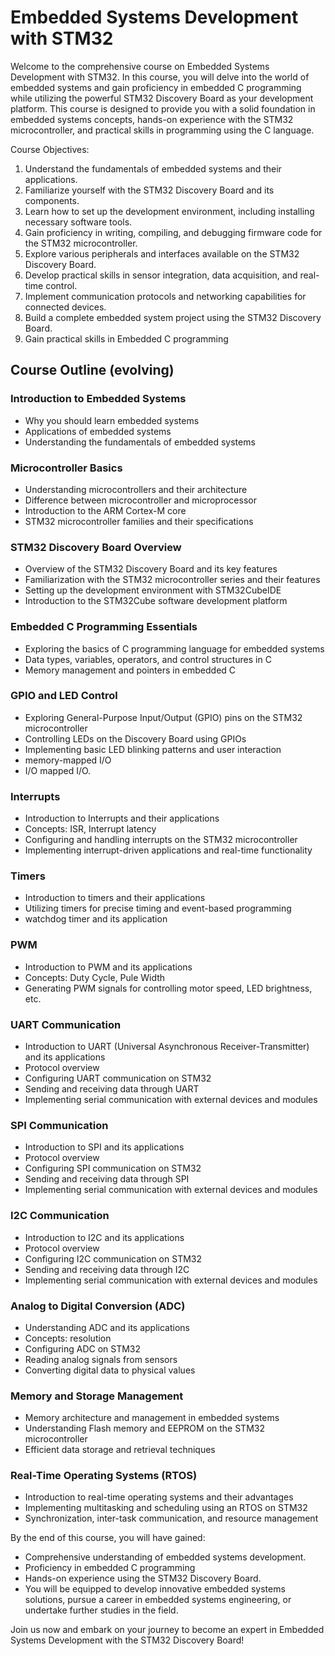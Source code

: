 # Embedded Systems Development with STM32

Welcome to the comprehensive course on Embedded Systems Development with STM32. In this course, you will delve into the world of embedded systems and gain proficiency in embedded C programming while utilizing the powerful STM32 Discovery Board as your development platform. This course is designed to provide you with a solid foundation in embedded systems concepts, hands-on experience with the STM32 microcontroller, and practical skills in programming using the C language.

Course Objectives:

1. Understand the fundamentals of embedded systems and their applications.
2. Familiarize yourself with the STM32 Discovery Board and its components.
3. Learn how to set up the development environment, including installing necessary software tools.
4. Gain proficiency in writing, compiling, and debugging firmware code for the STM32 microcontroller.
5. Explore various peripherals and interfaces available on the STM32 Discovery Board.
6. Develop practical skills in sensor integration, data acquisition, and real-time control.
7. Implement communication protocols and networking capabilities for connected devices.
8. Build a complete embedded system project using the STM32 Discovery Board.
9. Gain practical skills in Embedded C programming

## Course Outline (evolving)

### Introduction to Embedded Systems

- Why you should learn embedded systems
- Applications of embedded systems
- Understanding the fundamentals of embedded systems

### Microcontroller Basics

- Understanding microcontrollers and their architecture
- Difference between microcontroller and microprocessor
- Introduction to the ARM Cortex-M core
- STM32 microcontroller families and their specifications

### STM32 Discovery Board Overview

- Overview of the STM32 Discovery Board and its key features
- Familiarization with the STM32 microcontroller series and their features
- Setting up the development environment with STM32CubeIDE
- Introduction to the STM32Cube software development platform

### Embedded C Programming Essentials

- Exploring the basics of C programming language for embedded systems
- Data types, variables, operators, and control structures in C
- Memory management and pointers in embedded C

### GPIO and LED Control

- Exploring General-Purpose Input/Output (GPIO) pins on the STM32 microcontroller
- Controlling LEDs on the Discovery Board using GPIOs
- Implementing basic LED blinking patterns and user interaction
- memory-mapped I/O
- I/O mapped I/O.

### Interrupts

- Introduction to Interrupts and their applications
- Concepts: ISR, Interrupt latency
- Configuring and handling interrupts on the STM32 microcontroller
- Implementing interrupt-driven applications and real-time functionality

### Timers

- Introduction to timers and their applications
- Utilizing timers for precise timing and event-based programming
- watchdog timer and its application  

### PWM

- Introduction to PWM and its applications
- Concepts: Duty Cycle, Pule Width
- Generating PWM signals for controlling motor speed, LED brightness, etc.

### UART Communication

- Introduction to UART (Universal Asynchronous Receiver-Transmitter) and its applications
- Protocol overview
- Configuring UART communication on STM32
- Sending and receiving data through UART
- Implementing serial communication with external devices and modules

### SPI Communication

- Introduction to SPI and its applications
- Protocol overview
- Configuring SPI communication on STM32
- Sending and receiving data through SPI
- Implementing serial communication with external devices and modules

### I2C Communication

- Introduction to I2C and its applications
- Protocol overview
- Configuring I2C communication on STM32
- Sending and receiving data through I2C
- Implementing serial communication with external devices and modules

### Analog to Digital Conversion (ADC)

- Understanding ADC and its applications
- Concepts: resolution
- Configuring ADC on STM32
- Reading analog signals from sensors
- Converting digital data to physical values

### Memory and Storage Management

- Memory architecture and management in embedded systems
- Understanding Flash memory and EEPROM on the STM32 microcontroller
- Efficient data storage and retrieval techniques

### Real-Time Operating Systems (RTOS)

- Introduction to real-time operating systems and their advantages
- Implementing multitasking and scheduling using an RTOS on STM32
- Synchronization, inter-task communication, and resource management

By the end of this course, you will have gained:

- Comprehensive understanding of embedded systems development.
- Proficiency in embedded C programming
- Hands-on experience using the STM32 Discovery Board. 
- You will be equipped to develop innovative embedded systems solutions, pursue a career in embedded systems engineering, or undertake further studies in the field.

Join us now and embark on your journey to become an expert in Embedded Systems Development with the STM32 Discovery Board!
